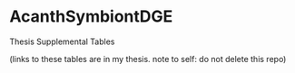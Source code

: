 # AcanthSymbiontDGE

Thesis Supplemental Tables 

(links to these tables are in my thesis. note to self: do not delete this repo)
